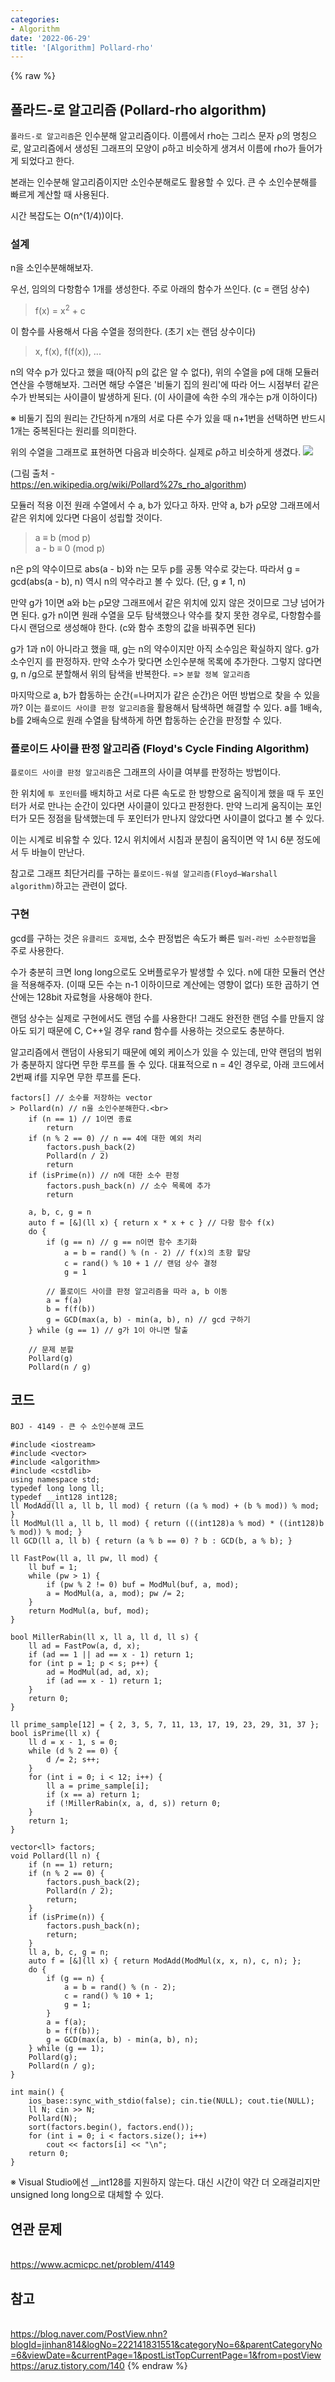 ```yaml
---
categories:
- Algorithm
date: '2022-06-29'
title: '[Algorithm] Pollard-rho'
---
```


{% raw %}
## 폴라드-로 알고리즘 (Pollard-rho algorithm)
`폴라드-로 알고리즘`은 인수분해 알고리즘이다. 이름에서 rho는 그리스 문자 ρ의 명칭으로, 알고리즘에서 생성된 그래프의 모양이 ρ하고 비슷하게 생겨서 이름에 rho가 들어가게 되었다고 한다.

본래는 인수분해 알고리즘이지만 소인수분해로도 활용할 수 있다. 큰 수 소인수분해를 빠르게 계산할 때 사용된다.

시간 복잡도는 O(n^(1/4))이다.

### 설계
n을 소인수분해해보자.

우선, 임의의 다항함수 1개를 생성한다. 주로 아래의 함수가 쓰인다. (c = 랜덤 상수)
> f(x) = x<sup>2</sup> + c<br>

이 함수를 사용해서 다음 수열을 정의한다. (초기 x는 랜덤 상수이다)
> x, f(x), f(f(x)), ...<br>

n의 약수 p가 있다고 했을 때(아직 p의 값은 알 수 없다), 위의 수열을 p에 대해 모듈러 연산을 수행해보자. 그러면 해당 수열은 '비둘기 집의 원리'에 따라 어느 시점부터 같은 수가 반복되는 사이클이 발생하게 된다. (이 사이클에 속한 수의 개수는 p개 이하이다)

※ 비둘기 집의 원리는 간단하게 n개의 서로 다른 수가 있을 때 n+1번을 선택하면 반드시 1개는 중복된다는 원리를 의미한다.

위의 수열을 그래프로 표현하면 다음과 비슷하다. 실제로 ρ하고 비슷하게 생겼다.
![](images/Pollard_rho_cycle.png)

(그림 출처 - <br>https://en.wikipedia.org/wiki/Pollard%27s_rho_algorithm)

모듈러 적용 이전 원래 수열에서 수 a, b가 있다고 하자. 만약 a, b가 ρ모양 그래프에서 같은 위치에 있다면 다음이 성립할 것이다.
> a ≡ b (mod p)<br>
> a - b ≡ 0 (mod p)<br>

n은 p의 약수이므로 abs(a - b)와 n는 모두 p를 공통 약수로 갖는다. 따라서 g = gcd(abs(a - b), n) 역시 n의 약수라고 볼 수 있다. (단, g ≠ 1, n)

만약 g가 1이면 a와 b는 ρ모양 그래프에서 같은 위치에 있지 않은 것이므로 그냥 넘어가면 된다. g가 n이면 원래 수열을 모두 탐색했으나 약수를 찾지 못한 경우로, 다항함수를 다시 랜덤으로 생성해야 한다. (c와 함수 초항의 값을 바꿔주면 된다)

g가 1과 n이 아니라고 했을 때, g는 n의 약수이지만 아직 소수임은 확실하지 않다. g가 소수인지 를 판정하자. 만약 소수가 맞다면 소인수분해 목록에 추가한다. 그렇지 않다면 g, n /g으로 분할해서 위의 탐색을 반복한다. => `분할 정복 알고리즘`

마지막으로 a, b가 합동하는 순간(=나머지가 같은 순간)은 어떤 방법으로 찾을 수 있을까? 이는 `플로이드 사이클 판정 알고리즘`을 활용해서 탐색하면 해결할 수 있다. a를 1배속, b를 2배속으로 원래 수열을 탐색하게 하면 합동하는 순간을 판정할 수 있다.

### 플로이드 사이클 판정 알고리즘 (Floyd's Cycle Finding Algorithm)
`플로이드 사이클 판정 알고리즘`은 그래프의 사이클 여부를 판정하는 방법이다.

한 위치에 `투 포인터`를 배치하고 서로 다른 속도로 한 방향으로 움직이게 했을 때 두 포인터가 서로 만나는 순간이 있다면 사이클이 있다고 판정한다. 만약 느리게 움직이는 포인터가 모든 정점을 탐색했는데 두 포인터가 만나지 않았다면 사이클이 없다고 볼 수 있다.

이는 시계로 비유할 수 있다. 12시 위치에서 시침과 분침이 움직이면 약 1시 6분 정도에서 두 바늘이 만난다.

참고로 그래프 최단거리를 구하는 `플로이드-워셜 알고리즘(Floyd–Warshall algorithm)`하고는 관련이 없다.

### 구현
gcd를 구하는 것은 `유클리드 호제법`, 소수 판정법은 속도가 빠른 `밀러-라빈 소수판정법`을 주로 사용한다.

수가 충분히 크면 long long으로도 오버플로우가 발생할 수 있다. n에 대한 모듈러 연산을 적용해주자. (이때 모든 수는 n-1 이하이므로 계산에는 영향이 없다) 또한 곱하기 연산에는 128bit 자료형을 사용해야 한다.

랜덤 상수는 실제로 구현에서도 랜덤 수를 사용한다! 그래도 완전한 랜덤 수를 만들지 않아도 되기 때문에 C, C++일 경우 rand 함수를 사용하는 것으로도 충분하다.

알고리즘에서 랜덤이 사용되기 때문에 예외 케이스가 있을 수 있는데, 만약 랜덤의 범위가 충분하지 않다면 무한 루프를 돌 수 있다. 대표적으로 n = 4인 경우로, 아래 코드에서 2번째 if를 지우면 무한 루프를 돈다.
```
factors[] // 소수를 저장하는 vector
> Pollard(n) // n을 소인수분해한다.<br>
	if (n == 1) // 1이면 종료
		return
	if (n % 2 == 0) // n == 4에 대한 예외 처리
		factors.push_back(2)
		Pollard(n / 2)
		return
	if (isPrime(n)) // n에 대한 소수 판정
		factors.push_back(n) // 소수 목록에 추가
		return

	a, b, c, g = n
	auto f = [&](ll x) { return x * x + c } // 다항 함수 f(x)
	do {
		if (g == n) // g == n이면 함수 초기화
			a = b = rand() % (n - 2) // f(x)의 초항 할당
			c = rand() % 10 + 1 // 랜덤 상수 결정
			g = 1

		// 폴로이드 사이클 판정 알고리즘을 따라 a, b 이동
		a = f(a)
		b = f(f(b))
		g = GCD(max(a, b) - min(a, b), n) // gcd 구하기
	} while (g == 1) // g가 1이 아니면 탈출

	// 문제 분할
	Pollard(g)
	Pollard(n / g)
```

## 코드
`BOJ - 4149 - 큰 수 소인수분해` 코드
```
#include <iostream>
#include <vector>
#include <algorithm>
#include <cstdlib>
using namespace std;
typedef long long ll;
typedef __int128 int128;
ll ModAdd(ll a, ll b, ll mod) { return ((a % mod) + (b % mod)) % mod; }
ll ModMul(ll a, ll b, ll mod) {	return (((int128)a % mod) * ((int128)b % mod)) % mod; }
ll GCD(ll a, ll b) { return (a % b == 0) ? b : GCD(b, a % b); }

ll FastPow(ll a, ll pw, ll mod) {
	ll buf = 1;
	while (pw > 1) {
		if (pw % 2 != 0) buf = ModMul(buf, a, mod);
		a = ModMul(a, a, mod); pw /= 2;
	}
	return ModMul(a, buf, mod);
}

bool MillerRabin(ll x, ll a, ll d, ll s) {
	ll ad = FastPow(a, d, x);
	if (ad == 1 || ad == x - 1) return 1;
	for (int p = 1; p < s; p++) {
		ad = ModMul(ad, ad, x);
		if (ad == x - 1) return 1;
	}
	return 0;
}

ll prime_sample[12] = { 2, 3, 5, 7, 11, 13, 17, 19, 23, 29, 31, 37 };
bool isPrime(ll x) {
	ll d = x - 1, s = 0;
	while (d % 2 == 0) {
		d /= 2;	s++;
	}
	for (int i = 0; i < 12; i++) {
		ll a = prime_sample[i];
		if (x == a) return 1;
		if (!MillerRabin(x, a, d, s)) return 0;
	}
	return 1;
}

vector<ll> factors;
void Pollard(ll n) {
	if (n == 1) return;
	if (n % 2 == 0) {
		factors.push_back(2);
		Pollard(n / 2);
		return;
	}
	if (isPrime(n)) {
		factors.push_back(n);
		return;
	}
	ll a, b, c, g = n;
	auto f = [&](ll x) { return ModAdd(ModMul(x, x, n), c, n); };
	do {
		if (g == n) {
			a = b = rand() % (n - 2);
			c = rand() % 10 + 1;
			g = 1;
		}
		a = f(a);
		b = f(f(b));
		g = GCD(max(a, b) - min(a, b), n);
	} while (g == 1);
	Pollard(g);
	Pollard(n / g);
}

int main() {
	ios_base::sync_with_stdio(false); cin.tie(NULL); cout.tie(NULL);
	ll N; cin >> N;
	Pollard(N);
	sort(factors.begin(), factors.end());
	for (int i = 0; i < factors.size(); i++)
		cout << factors[i] << "\n";
	return 0;
}
```
※ Visual Studio에선 __int128를 지원하지 않는다. 대신 시간이 약간 더 오래걸리지만 unsigned long long으로 대체할 수 있다.

## 연관 문제
<br>https://www.acmicpc.net/problem/4149

## 참고
<br>https://blog.naver.com/PostView.nhn?blogId=jinhan814&logNo=222141831551&categoryNo=6&parentCategoryNo=6&viewDate=&currentPage=1&postListTopCurrentPage=1&from=postView
<br>https://aruz.tistory.com/140
{% endraw %}